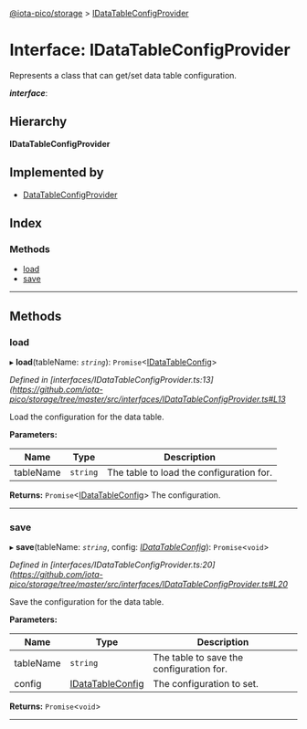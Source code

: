 [@iota-pico/storage](../README.md) > [IDataTableConfigProvider](../interfaces/idatatableconfigprovider.md)

# Interface: IDataTableConfigProvider

Represents a class that can get/set data table configuration.

*__interface__*: 

## Hierarchy

**IDataTableConfigProvider**

## Implemented by

* [DataTableConfigProvider](../classes/datatableconfigprovider.md)

## Index

### Methods

* [load](idatatableconfigprovider.md#load)
* [save](idatatableconfigprovider.md#save)

---

## Methods

<a id="load"></a>

###  load

▸ **load**(tableName: *`string`*): `Promise`<[IDataTableConfig](idatatableconfig.md)>

*Defined in [interfaces/IDataTableConfigProvider.ts:13](https://github.com/iota-pico/storage/tree/master/src/interfaces/IDataTableConfigProvider.ts#L13*

Load the configuration for the data table.

**Parameters:**

| Name | Type | Description |
| ------ | ------ | ------ |
| tableName | `string` |  The table to load the configuration for. |

**Returns:** `Promise`<[IDataTableConfig](idatatableconfig.md)>
The configuration.

___
<a id="save"></a>

###  save

▸ **save**(tableName: *`string`*, config: *[IDataTableConfig](idatatableconfig.md)*): `Promise`<`void`>

*Defined in [interfaces/IDataTableConfigProvider.ts:20](https://github.com/iota-pico/storage/tree/master/src/interfaces/IDataTableConfigProvider.ts#L20*

Save the configuration for the data table.

**Parameters:**

| Name | Type | Description |
| ------ | ------ | ------ |
| tableName | `string` |  The table to save the configuration for. |
| config | [IDataTableConfig](idatatableconfig.md) |  The configuration to set. |

**Returns:** `Promise`<`void`>

___

